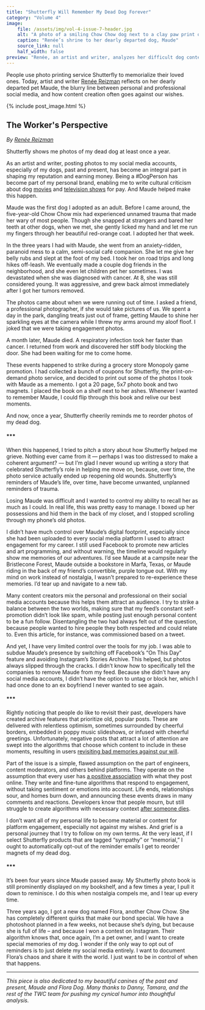```yaml
---
title: "Shutterfly Will Remember My Dead Dog Forever"
category: "Volume 4"
image:
    file: /assets/img/vol-4-issue-7-header.jpg
    alt: "A photo of a smiling Chow Chow dog next to a clay paw print on a mantle"
    caption: "Renée’s shrine to her dearly departed dog, Maude"
    source_link: null
    half_width: false
preview: "Renée, an artist and writer, analyzes her difficult dog content"
---
```


People use photo printing service Shutterfly to memorialize their loved ones. Today, artist and writer [Renée Reizman](https://twitter.com/reneereizman) reflects on her dearly departed pet Maude, the blurry line between personal and professional social media, and how content creation often goes against our wishes.

<!-- DO NOT remove the excerpt tag -->
<!--excerpt-->
<!-- remaining content goes below here -->

<!-- DO NOT remove the header image -->
{% include post_image.html %}

## The Worker's Perspective

_By [Renée Reizman](https://twitter.com/reneereizman)_

Shutterfly shows me photos of my dead dog at least once a year.

As an artist and writer, posting photos to my social media accounts, especially of my dogs, past and present, has become an integral part in shaping my reputation and earning money. Being a #DogPerson has become part of my personal brand, enabling me to write cultural criticism about dog [movies](https://theface.com/culture/what-dogs-dying-in-movies-tell-us-about-our-own-mortality/) and [television shows](https://www.instyle.com/reviews-coverage/why-are-these-dogs-hotter-than-me) for pay. And Maude helped make this happen.

Maude was the first dog I adopted as an adult. Before I came around, the five-year-old Chow Chow mix had experienced unnamed trauma that made her wary of most people. Though she snapped at strangers and bared her teeth at other dogs, when we met, she gently licked my hand and let me run my fingers through her beautiful red-orange coat. I adopted her that week.

In the three years I had with Maude, she went from an anxiety-ridden, paranoid mess to a calm, semi-social café companion. She let me give her belly rubs and slept at the foot of my bed. I took her on road trips and long hikes off-leash. We eventually made a couple dog friends in the neighborhood, and she even let children pet her sometimes. I was devastated when she was diagnosed with cancer. At 8, she was still considered young. It was aggressive, and grew back almost immediately after I got her tumors removed. 

The photos came about when we were running out of time. I asked a friend, a professional photographer, if she would take pictures of us. We spent a day in the park, dangling treats just out of frame, getting Maude to shine her sparkling eyes at the camera while I threw my arms around my aloof floof. I joked that we were taking engagement photos.

A month later, Maude died. A respiratory infection took her faster than cancer. I returned from work and discovered her stiff body blocking the door. She had been waiting for me to come home.

These events happened to strike during a grocery store Monopoly game promotion. I had collected a bunch of coupons for Shutterfly, the print-on-demand photo service, and decided to print out some of the photos I took with Maude as a memento. I got a 20 page, 5x7 photo book and two magnets. I placed the book on a shelf next to her ashes. Whenever I wanted to remember Maude, I could flip through this book and relive our best moments.

And now, once a year, Shutterfly cheerily reminds me to reorder photos of my dead dog.

#### ***

When this happened, I tried to pitch a story about how Shutterfly helped me grieve. Nothing ever came from it — perhaps I was too distressed to make a coherent argument? — but I’m glad I never wound up writing a story that celebrated Shutterfly’s role in helping me move on, because, over time, the photo service actually ended up reopening old wounds. Shutterfly’s reminders of Maude’s life, over time, have become unwanted, unplanned reminders of trauma.
 
Losing Maude was difficult and I wanted to control my ability to recall her as much as I could. In real life, this was pretty easy to manage. I boxed up her possessions and hid them in the back of my closet, and I stopped scrolling through my phone’s old photos.

I didn’t have much control over Maude’s digital footprint, especially since she had been uploaded to every social media platform I used to attract engagement for my career. I still used Facebook to promote new articles and art programming, and without warning, the timeline would regularly show me memories of our adventures. I’d see Maude at a campsite near the Bristlecone Forest, Maude outside a bookstore in Marfa, Texas, or Maude riding in the back of my friend’s convertible, purple tongue out. With my mind on work instead of nostalgia, I wasn’t prepared to re-experience these memories. I’d tear up and navigate to a new tab.

Many content creators mix the personal and professional on their social media accounts because this helps them attract an audience. I try to strike a balance between the two worlds, making sure that my feed’s constant self-promotion didn’t look like spam, while posting just enough personal content to be a fun follow. Disentangling the two had always felt out of the question, because people wanted to hire people they both respected and could relate to. Even this article, for instance, was commissioned based on a tweet.

And yet, I have very limited control over the tools for my job. I was able to subdue Maude’s presence by switching off Facebook’s “On This Day” feature and avoiding Instagram’s Stories Archive. This helped, but photos always slipped through the cracks. I didn’t know how to specifically tell the companies to remove Maude from my feed. Because she didn’t have any social media accounts, I didn’t have the option to untag or block her, which I had once done to an ex boyfriend I never wanted to see again.

#### ***

Rightly noticing that people do like to revisit their past, developers have created archive features that prioritize old, popular posts. These are delivered with relentless optimism, sometimes surrounded by cheerful borders, embedded in poppy music slideshows, or infused with cheerful greetings. Unfortunately, negative posts that attract a lot of attention are swept into the algorithms that choose which content to include in these moments, resulting in users [revisiting bad memories against our will](https://meyerweb.com/eric/thoughts/2014/12/24/inadvertent-algorithmic-cruelty/).  

Part of the issue is a simple, flawed assumption on the part of engineers, content moderators, and others behind platforms. They operate on the assumption that every user has [a positive association](https://www.vice.com/en/article/zmvzj9/facebooks-on-this-day-brings-bad-memories-back-to-life) with what they post online. They write and fine-tune algorithms that respond to engagement, without taking sentiment or emotions into account. Life ends, relationships sour, and homes burn down, and announcing these events draws in many comments and reactions. Developers know that people mourn, but still struggle to create algorithms with necessary context [after someone dies](https://mashable.com/article/facebook-memorials-can-be-improved).

I don’t want all of my personal life to become material or content for platform engagement, especially not against my wishes. And grief is a personal journey that I try to follow on my own terms. At the very least, if I select Shutterfly products that are tagged “sympathy” or “memorial,” I ought to automatically opt-out of the reminder emails I get to reorder magnets of my dead dog.

#### ***

It’s been four years since Maude passed away. My Shutterfly photo book is still prominently displayed on my bookshelf, and a few times a year, I pull it down to reminisce. I do this when nostalgia compels me, and I tear up every time. 

Three years ago, I got a new dog named Flora, another Chow Chow. She has completely different quirks that make our bond special. We have a photoshoot planned in a few weeks, not because she’s dying, but because she is full of life – and because I won a contest on Instagram. Their algorithm knows that, once again, I’m a pet owner, and I want to create special memories of my dog. I wonder if the only way to opt out of reminders is to just delete my social media entirely. I want to document Flora’s chaos and share it with the world. I just want to be in control of when that happens. 

<hr>

_This piece is also dedicated to my beautiful canines of the past and present, Maude and Flora Dog. Many thanks to Danny, Tamara, and the rest of the TWC team for pushing my cynical humor into thoughtful analysis._

